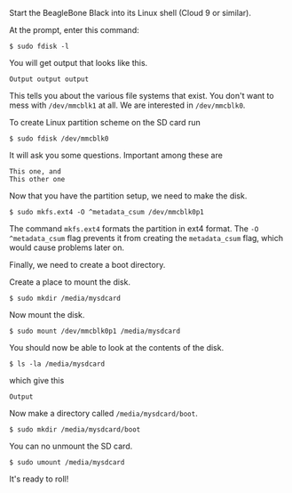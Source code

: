 Start the BeagleBone Black into its Linux shell (Cloud 9 or similar).

At the prompt, enter this command:
```
$ sudo fdisk -l
```
You will get output that looks like this.
```
Output output output
```
This tells you about the various file systems that exist.  You don't want to mess with `/dev/mmcblk1` at all.  We are interested in `/dev/mmcblk0`.  

To create Linux partition scheme on the SD card run
```
$ sudo fdisk /dev/mmcblk0
```
It will ask you some questions.  Important among these are
```
This one, and
This other one
```

Now that you have the partition setup, we need to make the disk.  
```
$ sudo mkfs.ext4 -O ^metadata_csum /dev/mmcblk0p1
```
The command `mkfs.ext4` formats the partition in ext4 format. 
The `-O ^metadata_csum` flag prevents it from creating the `metadata_csum` flag, which would cause problems later on.

Finally, we need to create a boot directory.  

Create a place to mount the disk.
```
$ sudo mkdir /media/mysdcard
```
Now mount the disk.
```
$ sudo mount /dev/mmcblk0p1 /media/mysdcard
```
You should now be able to look at the contents of the disk.
```
$ ls -la /media/mysdcard
```
which give this
```
Output 
```
Now make a directory called `/media/mysdcard/boot`.
```
$ sudo mkdir /media/mysdcard/boot
```
You can no unmount the SD card. 
```
$ sudo umount /media/mysdcard 
```
It's ready to roll!